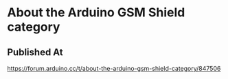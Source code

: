 # About the Arduino GSM Shield category

## Published At

https://forum.arduino.cc/t/about-the-arduino-gsm-shield-category/847506

